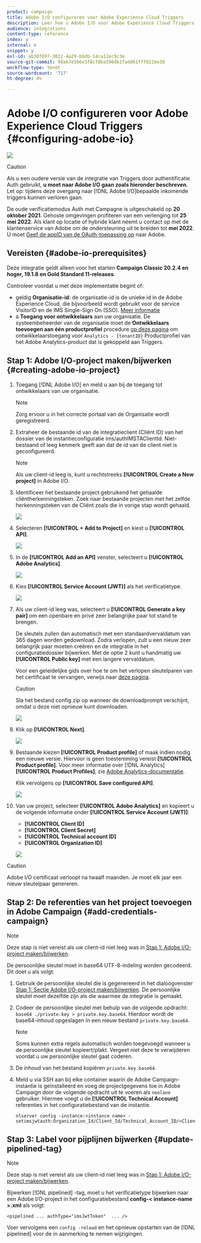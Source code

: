 ```yaml
---
product: campaign
title: Adobe I/O configureren voor Adobe Experience Cloud Triggers
description: Leer hoe u Adobe I/O voor Adobe Experience Cloud Triggers configureert
audience: integrations
content-type: reference
index: y
internal: n
snippet: y
exl-id: ab30f697-3022-4a29-bbdb-14ca12ec9c3e
source-git-commit: 98a67e5b6e3f8cf8ba596db1fadd61fff821be30
workflow-type: tm+mt
source-wordcount: '717'
ht-degree: 4%

---
```


# Adobe I/O configureren voor Adobe Experience Cloud Triggers {#configuring-adobe-io}

![](../../assets/v7-only.svg)

>[!CAUTION]
>
>Als u een oudere versie van de integratie van Triggers door authentificatie Auth gebruikt, **u moet naar Adobe I/O gaan zoals hieronder beschreven**.
>Let op: tijdens deze overgang naar [!DNL Adobe I/O]bepaalde inkomende triggers kunnen verloren gaan.
>
>De oude verificatiemodus Auth met Campagne is uitgeschakeld op **20 oktober 2021**. Gehoste omgevingen profiteren van een verlenging tot **25 mei 2022**. Als klant op locatie of hybride klant neemt u contact op met de klantenservice van Adobe om de ondersteuning uit te breiden tot **mei 2022**. U moet [Geef de appID van de OAuth-toepassing op](../../integrations/using/configuring-pipeline.md?lang=en#step-optional) naar Adobe.

## Vereisten {#adobe-io-prerequisites}

Deze integratie geldt alleen voor het starten **Campaign Classic 20.2.4 en hoger, 19.1.8 en Gold Standard 11-releases**.

Controleer voordat u met deze implementatie begint of:

* geldig **Organisatie-id**: de organisatie-id is de unieke id in de Adobe Experience Cloud, die bijvoorbeeld wordt gebruikt voor de service VisitorID en de IMS Single-Sign On (SSO). [Meer informatie](https://experienceleague.adobe.com/docs/core-services/interface/administration/organizations.html?lang=nl)
* a **Toegang voor ontwikkelaars** aan uw organisatie. De systeembeheerder van de organisatie moet de **Ontwikkelaars toevoegen aan één productprofiel** procedure [op deze pagina](https://helpx.adobe.com/enterprise/using/manage-developers.html) om ontwikkelaarstoegang voor `Analytics - {tenantID}` Productprofiel van het Adobe Analytics-product dat is gekoppeld aan Triggers.

## Stap 1: Adobe I/O-project maken/bijwerken {#creating-adobe-io-project}

1. Toegang [!DNL Adobe I/O] en meld u aan bij de toegang tot ontwikkelaars van uw organisatie.

   >[!NOTE]
   >
   > Zorg ervoor u in het correcte portaal van de Organisatie wordt geregistreerd.

1. Extraheer de bestaande id van de integratieclient (Cliënt ID) van het dossier van de instantieconfiguratie ims/authIMSTAClientId. Niet-bestaand of leeg kenmerk geeft aan dat de id van de client niet is geconfigureerd.

   >[!NOTE]
   >
   >Als uw client-id leeg is, kunt u rechtstreeks **[!UICONTROL Create a New project]** in Adobe I/O.

1. Identificeer het bestaande project gebruikend het gehaalde cliëntherkenningsteken. Zoek naar bestaande projecten met het zelfde herkenningsteken van de Cliënt zoals die in vorige stap wordt gehaald.

   ![](assets/do-not-localize/adobe_io_8.png)

1. Selecteren **[!UICONTROL + Add to Project]** en kiest u **[!UICONTROL API]**.

   ![](assets/do-not-localize/adobe_io_1.png)

1. In de **[!UICONTROL Add an API]** venster, selecteert u **[!UICONTROL Adobe Analytics]**.

   ![](assets/do-not-localize/adobe_io_2.png)

1. Kies **[!UICONTROL Service Account (JWT)]** als het verificatietype.

   ![](assets/do-not-localize/adobe_io_3.png)

1. Als uw client-id leeg was, selecteert u **[!UICONTROL Generate a key pair]** om een openbare en privé zeer belangrijke paar tot stand te brengen.

   De sleutels zullen dan automatisch met een standaardvervaldatum van 365 dagen worden gedownload. Zodra verlopen, zult u een nieuw zeer belangrijk paar moeten creëren en de integratie in het configuratiedossier bijwerken. Met de optie 2 kunt u handmatig uw **[!UICONTROL Public key]** met een langere vervaldatum.

   Voor een geleidelijke gids over hoe te om het verlopen sleutelparen van het certificaat te vervangen, verwijs naar [deze pagina](https://developer.adobe.com/developer-console/docs/guides/email-alerts/cert-expiry/#a-step-by-step-guide-to-replacing-expiring-certificate-key-pairs).


   >[!CAUTION]
   >
   >Sla het bestand config.zip op wanneer de downloadprompt verschijnt, omdat u deze niet opnieuw kunt downloaden.

   ![](assets/do-not-localize/adobe_io_4.png)

1. Klik op **[!UICONTROL Next]**.

   ![](assets/do-not-localize/adobe_io_5.png)

1. Bestaande kiezen **[!UICONTROL Product profile]** of maak indien nodig een nieuwe versie. Hiervoor is geen toestemming vereist **[!UICONTROL Product profile]**. Voor meer informatie over [!DNL Analytics] **[!UICONTROL Product Profiles]**, zie [Adobe Analytics-documentatie](https://experienceleague.adobe.com/docs/analytics/admin/admin-console/home.html#admin-console).

   Klik vervolgens op **[!UICONTROL Save configured API]**.

   ![](assets/do-not-localize/adobe_io_6.png)

1. Van uw project, selecteer **[!UICONTROL Adobe Analytics]** en kopieert u de volgende informatie onder **[!UICONTROL Service Account (JWT)]**:

   * **[!UICONTROL Client ID]**
   * **[!UICONTROL Client Secret]**
   * **[!UICONTROL Technical account ID]**
   * **[!UICONTROL Organization ID]**

   ![](assets/do-not-localize/adobe_io_7.png)

>[!CAUTION]
>
>Adobe I/O certificaat verloopt na twaalf maanden. Je moet elk jaar een nieuw sleutelpaar genereren.

## Stap 2: De referenties van het project toevoegen in Adobe Campaign {#add-credentials-campaign}

>[!NOTE]
>
>Deze stap is niet vereist als uw client-id niet leeg was in [Stap 1: Adobe I/O-project maken/bijwerken](#creating-adobe-io-project).

De persoonlijke sleutel moet in base64 UTF-8-indeling worden gecodeerd. Dit doet u als volgt:

1. Gebruik de persoonlijke sleutel die is gegenereerd in het dialoogvenster [Stap 1: Sectie Adobe I/O-project maken/bijwerken](#creating-adobe-io-project). De persoonlijke sleutel moet dezelfde zijn als die waarmee de integratie is gemaakt.

1. Codeer de persoonlijke sleutel met behulp van de volgende opdracht: `base64 ./private.key > private.key.base64`. Hierdoor wordt de base64-inhoud opgeslagen in een nieuw bestand `private.key.base64`.

   >[!NOTE]
   >
   >Soms kunnen extra regels automatisch worden toegevoegd wanneer u de persoonlijke sleutel kopieert/plakt. Vergeet niet deze te verwijderen voordat u uw persoonlijke sleutel gaat coderen.

1. De inhoud van het bestand kopiëren `private.key.base64`.

1. Meld u via SSH aan bij elke container waarin de Adobe Campaign-instantie is geïnstalleerd en voeg de projectgegevens toe in Adobe Campaign door de volgende opdracht uit te voeren als `neolane` gebruiker. Hiermee voegt u de **[!UICONTROL Technical Account]** referenties in het configuratiebestand van de instantie.

   ```
   nlserver config -instance:<instance name> -setimsjwtauth:Organization_Id/Client_Id/Technical_Account_ID/<Client_Secret>/<Base64_encoded_Private_Key>
   ```

## Stap 3: Label voor pijplijnen bijwerken {#update-pipelined-tag}

>[!NOTE]
>
>Deze stap is niet vereist als uw client-id niet leeg was in [Stap 1: Adobe I/O-project maken/bijwerken](#creating-adobe-io-project).

Bijwerken [!DNL pipelined] -tag, moet u het verificatietype bijwerken naar een Adobe I/O-project in het configuratiebestand **config-&lt; instance-name >.xml** als volgt:

```
<pipelined ... authType="imsJwtToken"  ... />
```

Voer vervolgens een `config -reload` en het opnieuw opstarten van de [!DNL pipelined] voor de in aanmerking te nemen wijzigingen.
